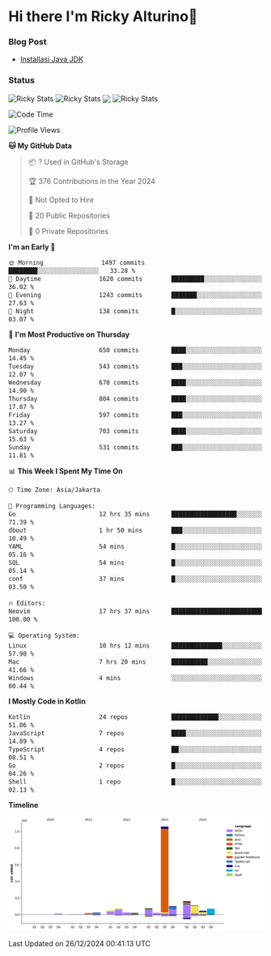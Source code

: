 # Hi there I'm Ricky Alturino👋

### Blog Post

<!-- BLOG-POST-LIST:START -->

- [Installasi Java JDK](https://onirutla.medium.com/installasi-java-jdk-ec701beeb5cb?source=rss-d9d81c918cc9------2)
<!-- BLOG-POST-LIST:END -->

### Status

<img align="center" alt="Ricky Stats" src="https://github-readme-stats.vercel.app/api?username=Alturino&theme=dark&show_icons=true&hide_border=false" />
<img align="center" alt="Ricky Stats" src="https://github-readme-stats.vercel.app/api/top-langs/?username=Alturino&theme=dark&show_icons=true&layout=compact"/>
<img align="center" width="640px" src="https://github-readme-stats.vercel.app/api/wakatime?username=Alturino&layout=compact&hide_border=true&theme=dark">
<img align="center" alt="Ricky Stats" src="https://leetcard.jacoblin.cool/onirutla?border=0&radius=20&ext=activity"/>

<!--START_SECTION:waka-->
![Code Time](http://img.shields.io/badge/Code%20Time-829%20hrs%209%20mins-blue)

![Profile Views](http://img.shields.io/badge/Profile%20Views-0-blue)

**🐱 My GitHub Data** 

> 📦 ? Used in GitHub's Storage 
 > 
> 🏆 376 Contributions in the Year 2024
 > 
> 🚫 Not Opted to Hire
 > 
> 📜 20 Public Repositories 
 > 
> 🔑 0 Private Repositories 
 > 
**I'm an Early 🐤** 

```text
🌞 Morning                1497 commits        ████████░░░░░░░░░░░░░░░░░   33.28 % 
🌆 Daytime                1620 commits        █████████░░░░░░░░░░░░░░░░   36.02 % 
🌃 Evening                1243 commits        ███████░░░░░░░░░░░░░░░░░░   27.63 % 
🌙 Night                  138 commits         █░░░░░░░░░░░░░░░░░░░░░░░░   03.07 % 
```
📅 **I'm Most Productive on Thursday** 

```text
Monday                   650 commits         ████░░░░░░░░░░░░░░░░░░░░░   14.45 % 
Tuesday                  543 commits         ███░░░░░░░░░░░░░░░░░░░░░░   12.07 % 
Wednesday                670 commits         ████░░░░░░░░░░░░░░░░░░░░░   14.90 % 
Thursday                 804 commits         ████░░░░░░░░░░░░░░░░░░░░░   17.87 % 
Friday                   597 commits         ███░░░░░░░░░░░░░░░░░░░░░░   13.27 % 
Saturday                 703 commits         ████░░░░░░░░░░░░░░░░░░░░░   15.63 % 
Sunday                   531 commits         ███░░░░░░░░░░░░░░░░░░░░░░   11.81 % 
```


📊 **This Week I Spent My Time On** 

```text
🕑︎ Time Zone: Asia/Jakarta

💬 Programming Languages: 
Go                       12 hrs 35 mins      ██████████████████░░░░░░░   71.39 % 
dbout                    1 hr 50 mins        ███░░░░░░░░░░░░░░░░░░░░░░   10.49 % 
YAML                     54 mins             █░░░░░░░░░░░░░░░░░░░░░░░░   05.16 % 
SQL                      54 mins             █░░░░░░░░░░░░░░░░░░░░░░░░   05.14 % 
conf                     37 mins             █░░░░░░░░░░░░░░░░░░░░░░░░   03.50 % 

🔥 Editors: 
Neovim                   17 hrs 37 mins      █████████████████████████   100.00 % 

💻 Operating System: 
Linux                    10 hrs 12 mins      ██████████████░░░░░░░░░░░   57.90 % 
Mac                      7 hrs 20 mins       ██████████░░░░░░░░░░░░░░░   41.66 % 
Windows                  4 mins              ░░░░░░░░░░░░░░░░░░░░░░░░░   00.44 % 
```

**I Mostly Code in Kotlin** 

```text
Kotlin                   24 repos            █████████████░░░░░░░░░░░░   51.06 % 
JavaScript               7 repos             ████░░░░░░░░░░░░░░░░░░░░░   14.89 % 
TypeScript               4 repos             ██░░░░░░░░░░░░░░░░░░░░░░░   08.51 % 
Go                       2 repos             █░░░░░░░░░░░░░░░░░░░░░░░░   04.26 % 
Shell                    1 repo              █░░░░░░░░░░░░░░░░░░░░░░░░   02.13 % 
```



**Timeline**

![Lines of Code chart](https://raw.githubusercontent.com/Alturino/Alturino/main/assets/bar_graph.png)


 Last Updated on 26/12/2024 00:41:13 UTC
<!--END_SECTION:waka-->
